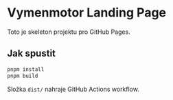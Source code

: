 
# Vymenmotor Landing Page

Toto je skeleton projektu pro GitHub Pages.

## Jak spustit

```bash
pnpm install
pnpm build
```

Složka `dist/` nahraje GitHub Actions workflow.
